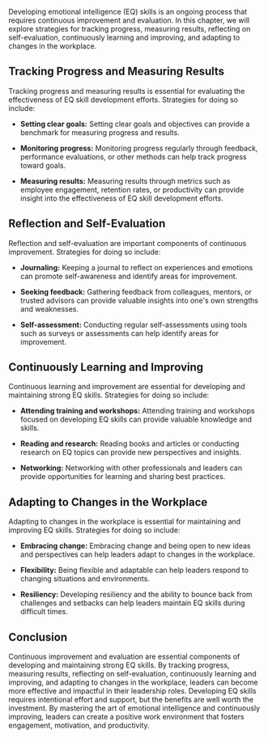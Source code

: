 
Developing emotional intelligence (EQ) skills is an ongoing process that requires continuous improvement and evaluation. In this chapter, we will explore strategies for tracking progress, measuring results, reflecting on self-evaluation, continuously learning and improving, and adapting to changes in the workplace.

Tracking Progress and Measuring Results
---------------------------------------

Tracking progress and measuring results is essential for evaluating the effectiveness of EQ skill development efforts. Strategies for doing so include:

* **Setting clear goals:** Setting clear goals and objectives can provide a benchmark for measuring progress and results.

* **Monitoring progress:** Monitoring progress regularly through feedback, performance evaluations, or other methods can help track progress toward goals.

* **Measuring results:** Measuring results through metrics such as employee engagement, retention rates, or productivity can provide insight into the effectiveness of EQ skill development efforts.

Reflection and Self-Evaluation
------------------------------

Reflection and self-evaluation are important components of continuous improvement. Strategies for doing so include:

* **Journaling:** Keeping a journal to reflect on experiences and emotions can promote self-awareness and identify areas for improvement.

* **Seeking feedback:** Gathering feedback from colleagues, mentors, or trusted advisors can provide valuable insights into one's own strengths and weaknesses.

* **Self-assessment:** Conducting regular self-assessments using tools such as surveys or assessments can help identify areas for improvement.

Continuously Learning and Improving
-----------------------------------

Continuous learning and improvement are essential for developing and maintaining strong EQ skills. Strategies for doing so include:

* **Attending training and workshops:** Attending training and workshops focused on developing EQ skills can provide valuable knowledge and skills.

* **Reading and research:** Reading books and articles or conducting research on EQ topics can provide new perspectives and insights.

* **Networking:** Networking with other professionals and leaders can provide opportunities for learning and sharing best practices.

Adapting to Changes in the Workplace
------------------------------------

Adapting to changes in the workplace is essential for maintaining and improving EQ skills. Strategies for doing so include:

* **Embracing change:** Embracing change and being open to new ideas and perspectives can help leaders adapt to changes in the workplace.

* **Flexibility:** Being flexible and adaptable can help leaders respond to changing situations and environments.

* **Resiliency:** Developing resiliency and the ability to bounce back from challenges and setbacks can help leaders maintain EQ skills during difficult times.

Conclusion
----------

Continuous improvement and evaluation are essential components of developing and maintaining strong EQ skills. By tracking progress, measuring results, reflecting on self-evaluation, continuously learning and improving, and adapting to changes in the workplace, leaders can become more effective and impactful in their leadership roles. Developing EQ skills requires intentional effort and support, but the benefits are well worth the investment. By mastering the art of emotional intelligence and continuously improving, leaders can create a positive work environment that fosters engagement, motivation, and productivity.
